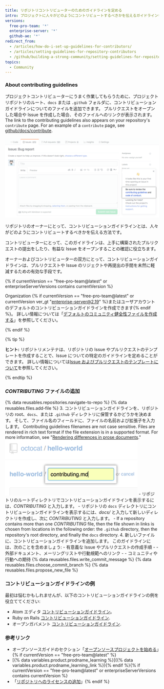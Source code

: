 ```yaml
---
title: リポジトリコントリビューターのためのガイドラインを定める
intro: プロジェクトに人々がどのようにコントリビュートするべきかを伝えるガイドラインを作成できます。
versions:
  free-pro-team: '*'
  enterprise-server: '*'
  github-ae: '*'
redirect_from:
  - /articles/how-do-i-set-up-guidelines-for-contributors/
  - /articles/setting-guidelines-for-repository-contributors
  - /github/building-a-strong-community/setting-guidelines-for-repository-contributors
topics:
  - Community
---
```


### About contributing guidelines
プロジェクトコントリビューターにうまく作業してもらうために、プロジェクトリポジトリのルート、`docs` または `.github` フォルダに、コントリビューションガイドラインについてのファイルを追加できます。 プルリクエストをオープンした場合や Issue を作成した場合、そのファイルへのリンクが表示されます。 The link to the contributing guidelines also appears on your repository's `contribute` page. For an example of a `contribute` page, see [github/docs/contribute](https://github.com/github/docs/contribute).

![contributing-guidelines](/assets/images/help/pull_requests/contributing-guidelines.png)

リポジトリのオーナーにとって、コントリビューションガイドラインとは、人々がどのようにコントリビュートするべきかを伝える方法です。

コントリビューターにとって、このガイドラインは、上手に構築されたプルリクエストの提出をしたり、有益な Issue をオープンすることの確認に役立ちます。

オーナーおよびコントリビューターの双方にとって、コントリビューションガイドラインは、プルリクエストや Issue のリジェクトや再提出の手間を未然に軽減するための有効な手段です。

{% if currentVersion == "free-pro-team@latest" or enterpriseServerVersions contains currentVersion %}

Organization {% if currentVersion == "free-pro-team@latest" or currentVersion ver_gt "enterprise-server@2.19" %}またはユーザアカウントのデフォルトのコントリビューションガイドラインを作成できます{% endif %}。 詳しい情報については「[デフォルトのコミュニティ健全性ファイルを作成する](//communities/setting-up-your-project-for-healthy-contributions/creating-a-default-community-health-file)」を参照してください。

{% endif %}

{% tip %}

**ヒント:** リポジトリメンテナは、リポジトリの Issue やプルリクエストのテンプレートを作成することで、Issue についての特定のガイドラインを定めることができます。 詳しい情報については[Issue およびプルリクエストのテンプレートについて](/articles/about-issue-and-pull-request-templates)を参照してください。

{% endtip %}

### *CONTRIBUTING* ファイルの追加

{% data reusables.repositories.navigate-to-repo %}
{% data reusables.files.add-file %}
3. コントリビューションガイドラインを、リポジトリの root、`docs`、または `.github` ディレクトリに保管するかどうかを決めます。 そして、ファイル名のフィールドに、ファイルの名前および拡張子を入力します。 Contributing guidelines filenames are not case sensitive. Files are rendered in rich text format if the file extension is in a supported format. For more information, see "[Rendering differences in prose documents](/github/managing-files-in-a-repository/rendering-differences-in-prose-documents)." ![新しいファイルの名前](/assets/images/help/repository/new-file-name.png)
    - リポジトリのルートディレクトリでコントリビューションガイドラインを表示するには、*CONTRIBUTING* と入力します。
    - リポジトリの `docs` ディレクトリにコントリビューションガイドラインを表示するには、*docs/* と入力して新しいディレクトリを作成し、次に *CONTRIBUTING* と入力します。
    - If a repository contains more than one *CONTRIBUTING* file, then the file shown in links is chosen from locations in the following order: the `.github` directory, then the repository's root directory, and finally the `docs` directory.
4. 新しいファイルに、コントリビューションガイドラインを追加します。 このガイドラインには、次のことを含めましょう:
    - 有意義な Issue やプルリクエストの作成手順
    - - 外部ドキュメント、メーリングリストや行動規範へのリンク
    - - コミュニティや行動への期待
{% data reusables.files.write_commit_message %}
{% data reusables.files.choose_commit_branch %}
{% data reusables.files.propose_new_file %}

### コントリビューションガイドラインの例

最初は悩むかもしれませんが、以下のコントリビューションガイドラインの例を役立ててください:

- Atom エディタ [コントリビューションガイドライン](https://github.com/atom/atom/blob/master/CONTRIBUTING.md)。
- Ruby on Rails [コントリビューションガイドライン](https://github.com/rails/rails/blob/master/CONTRIBUTING.md).
- オープンガバメント [コントリビューションガイドライン](https://github.com/opengovernment/opengovernment/blob/master/CONTRIBUTING.md).

### 参考リンク
- オープンソースガイドのセクション「[オープンソースプロジェクトを始める](https://opensource.guide/starting-a-project/)」{% if currentVersion == "free-pro-team@latest" %}
- [{% data variables.product.prodname_learning %}]({% data variables.product.prodname_learning_link %}){% endif %}{% if currentVersion == "free-pro-team@latest" or enterpriseServerVersions contains currentVersion %}
- 「[リポジトリへのライセンスの追加](/articles/adding-a-license-to-a-repository)」{% endif %}
